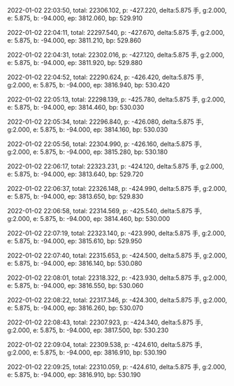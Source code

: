 2022-01-02 22:03:50, total: 22306.102, p: -427.220, delta:5.875 手, g:2.000, e: 5.875, b: -94.000, ep: 3812.060, bp: 529.910

2022-01-02 22:04:11, total: 22297.540, p: -427.670, delta:5.875 手, g:2.000, e: 5.875, b: -94.000, ep: 3811.210, bp: 529.860

2022-01-02 22:04:31, total: 22302.016, p: -427.120, delta:5.875 手, g:2.000, e: 5.875, b: -94.000, ep: 3811.920, bp: 529.880

2022-01-02 22:04:52, total: 22290.624, p: -426.420, delta:5.875 手, g:2.000, e: 5.875, b: -94.000, ep: 3816.940, bp: 530.420

2022-01-02 22:05:13, total: 22298.139, p: -425.780, delta:5.875 手, g:2.000, e: 5.875, b: -94.000, ep: 3814.460, bp: 530.030

2022-01-02 22:05:34, total: 22296.840, p: -426.080, delta:5.875 手, g:2.000, e: 5.875, b: -94.000, ep: 3814.160, bp: 530.030

2022-01-02 22:05:56, total: 22304.990, p: -426.160, delta:5.875 手, g:2.000, e: 5.875, b: -94.000, ep: 3815.280, bp: 530.180

2022-01-02 22:06:17, total: 22323.231, p: -424.120, delta:5.875 手, g:2.000, e: 5.875, b: -94.000, ep: 3813.640, bp: 529.720

2022-01-02 22:06:37, total: 22326.148, p: -424.990, delta:5.875 手, g:2.000, e: 5.875, b: -94.000, ep: 3813.650, bp: 529.830

2022-01-02 22:06:58, total: 22314.569, p: -425.540, delta:5.875 手, g:2.000, e: 5.875, b: -94.000, ep: 3814.460, bp: 530.000

2022-01-02 22:07:19, total: 22323.140, p: -423.990, delta:5.875 手, g:2.000, e: 5.875, b: -94.000, ep: 3815.610, bp: 529.950

2022-01-02 22:07:40, total: 22315.653, p: -424.500, delta:5.875 手, g:2.000, e: 5.875, b: -94.000, ep: 3816.140, bp: 530.080

2022-01-02 22:08:01, total: 22318.322, p: -423.930, delta:5.875 手, g:2.000, e: 5.875, b: -94.000, ep: 3816.550, bp: 530.060

2022-01-02 22:08:22, total: 22317.346, p: -424.300, delta:5.875 手, g:2.000, e: 5.875, b: -94.000, ep: 3816.260, bp: 530.070

2022-01-02 22:08:43, total: 22307.923, p: -424.340, delta:5.875 手, g:2.000, e: 5.875, b: -94.000, ep: 3817.500, bp: 530.230

2022-01-02 22:09:04, total: 22309.538, p: -424.610, delta:5.875 手, g:2.000, e: 5.875, b: -94.000, ep: 3816.910, bp: 530.190

2022-01-02 22:09:25, total: 22310.059, p: -424.610, delta:5.875 手, g:2.000, e: 5.875, b: -94.000, ep: 3816.910, bp: 530.190